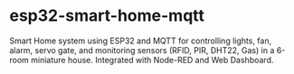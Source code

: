 # esp32-smart-home-mqtt
Smart Home system using ESP32 and MQTT for controlling lights, fan, alarm, servo gate, and monitoring sensors (RFID, PIR, DHT22, Gas) in a 6-room miniature house. Integrated with Node-RED and Web Dashboard.
